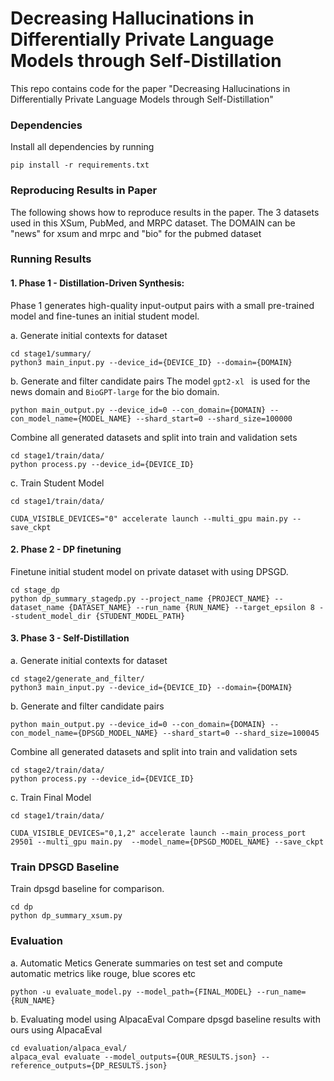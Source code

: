 # Decreasing Hallucinations in Differentially Private Language Models through Self-Distillation

This repo contains code for the paper "Decreasing Hallucinations in Differentially Private Language Models through Self-Distillation"

### Dependencies
Install all dependencies by running

```pip install -r requirements.txt```

### Reproducing Results in Paper

The following shows how to reproduce results in the paper. The 3 datasets used in this XSum, PubMed, and MRPC dataset. The DOMAIN can be "news" for xsum and mrpc  and "bio" for the pubmed dataset

### Running Results

#### 1. Phase 1 -  Distillation-Driven Synthesis:
Phase 1 generates high-quality input-output pairs with a small pre-trained model and fine-tunes an initial student model.

a. Generate initial contexts for dataset

```
cd stage1/summary/ 
python3 main_input.py --device_id={DEVICE_ID} --domain={DOMAIN}
```
b. Generate and filter candidate pairs 
The model `gpt2-xl ` is used for the news domain and `BioGPT-large` for the bio domain.
```
python main_output.py --device_id=0 --con_domain={DOMAIN} --con_model_name={MODEL_NAME} --shard_start=0 --shard_size=100000
```
Combine all generated datasets and split into train and validation sets

```
cd stage1/train/data/
python process.py --device_id={DEVICE_ID}
```

c. Train Student Model 

```
cd stage1/train/data/

CUDA_VISIBLE_DEVICES="0" accelerate launch --multi_gpu main.py --save_ckpt
```

#### 2. Phase 2 - DP finetuning
Finetune initial student model on private dataset with using DPSGD.

```
cd stage_dp
python dp_summary_stagedp.py --project_name {PROJECT_NAME} --dataset_name {DATASET_NAME} --run_name {RUN_NAME} --target_epsilon 8 --student_model_dir {STUDENT_MODEL_PATH}
```

#### 3. Phase 3 - Self-Distillation

a. Generate initial contexts for dataset

```
cd stage2/generate_and_filter/
python3 main_input.py --device_id={DEVICE_ID} --domain={DOMAIN}
```
b. Generate and filter candidate pairs 

```
python main_output.py --device_id=0 --con_domain={DOMAIN} --con_model_name={DPSGD_MODEL_NAME} --shard_start=0 --shard_size=100045

```
Combine all generated datasets and split into train and validation sets

```
cd stage2/train/data/
python process.py --device_id={DEVICE_ID}
```

c. Train Final Model 

```
cd stage1/train/data/

CUDA_VISIBLE_DEVICES="0,1,2" accelerate launch --main_process_port 29501 --multi_gpu main.py  --model_name={DPSGD_MODEL_NAME} --save_ckpt 

```

### Train DPSGD Baseline 

Train dpsgd baseline for comparison.

```
cd dp
python dp_summary_xsum.py
```


### Evaluation
a. Automatic Metics
Generate summaries on test set and compute automatic metrics like rouge, blue scores etc

```
python -u evaluate_model.py --model_path={FINAL_MODEL} --run_name={RUN_NAME}  

```

b. Evaluating model using AlpacaEval
Compare dpsgd baseline results with ours using AlpacaEval
```
cd evaluation/alpaca_eval/
alpaca_eval evaluate --model_outputs={OUR_RESULTS.json} --reference_outputs={DP_RESULTS.json}

```

